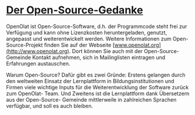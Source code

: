 #  [Der Open-Source-Gedanke](Der+Open-Source-Gedanke.html)

OpenOlat ist Open-Source-Software, d.h. der Programmcode steht frei zur
Verfügung und kann ohne Lizenzkosten heruntergeladen, genutzt, angepasst und
weiterentwickelt werden. Weitere Informationen zum Open-Source-Projekt finden
Sie auf der Webseite [www.openolat.org](http://www.openolat.org). Dort können
Sie auch mit der Open-Source-Gemeinde Kontakt aufnehmen, sich in Mailinglisten
eintragen und Erfahrungen austauschen.

Warum Open-Source? Dafür gibt es zwei Gründe: Erstens gelangen durch den
weltweiten Einsatz der Lernplattform in Bildungsinstitutionen und Firmen viele
wichtige Inputs für die Weiterentwicklung der Software zurück zum OpenOlat-
Team. Und Zweitens ist die Lernplattform dank Übersetzern aus der Open-Source-
Gemeinde mittlerweile in zahlreichen Sprachen verfügbar, und soll es auch
bleiben.

